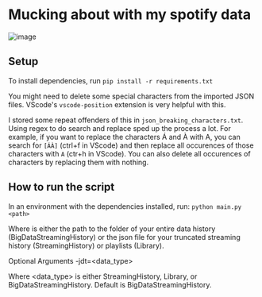 # Mucking about with my spotify data

![image](https://user-images.githubusercontent.com/496532/164379803-5b0bc9f9-b1dc-4e7f-a828-ffd0de96571a.png)

## Setup
To install dependencies, run `pip install -r requirements.txt`

You might need to delete some special characters from the imported JSON files. VScode's `vscode-position` extension is very helpful with this.

I stored some repeat offenders of this in `json_breaking_characters.txt`. Using regex to do search and replace sped up the process a lot. For example, if you want to replace the characters Á and À with A, you can search for `[ÁÀ]` (ctrl+f in VScode) and then replace all occurences of those characters with `A` (ctr+h in VScode). You can also delete all occurences of characters by replacing them with nothing.

## How to run the script

In an environment with the dependencies installed, run:
`python main.py <path>`

Where <path> is either the path to the folder of your entire data history (BigDataStreamingHistory) or the json file for your truncated streaming history (StreamingHistory) or playlists (Library).
  
Optional Arguments
  -jdt=<data_type>
  
  Where <data_type> is either StreamingHistory, Library, or BigDataStreamingHistory. Default is BigDataStreamingHistory.
